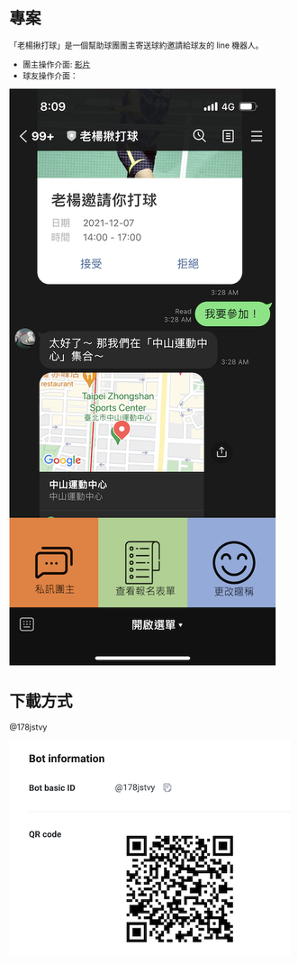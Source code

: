 # 專案
「老楊揪打球」是一個幫助球團團主寄送球約邀請給球友的 line 機器人。
- 團主操作介面: [影片](https://drive.google.com/file/d/1xCutLdSbCmFASJVeJCCJNOIRuvgxO5al/view?usp=sharing)
- 球友操作介面：

![](image/user_demo.PNG)

# 下載方式
@178jstvy

![](image/qrcode.png)
